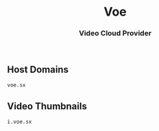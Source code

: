 <h1 align="center">Voe</h1>

<h3 align="center">Video Cloud Provider</h3>

<br>

## Host Domains

```
voe.sx
```

## Video Thumbnails

```
i.voe.sx
```
